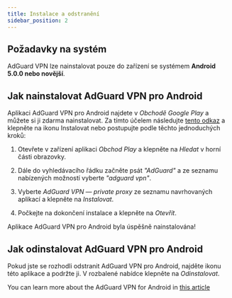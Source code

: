 ```yaml
---
title: Instalace a odstranění
sidebar_position: 2
---
```


## Požadavky na systém

AdGuard VPN lze nainstalovat pouze do zařízení se systémem **Android 5.0.0 nebo novější**.

## Jak nainstalovat AdGuard VPN pro Android

Aplikaci AdGuard VPN pro Android najdete v *Obchodě Google Play* a můžete si ji zdarma nainstalovat. Za tímto účelem následujte [tento odkaz](https://play.google.com/store/apps/details?id=com.adguard.vpn) a klepněte na ikonu Instalovat nebo postupujte podle těchto jednoduchých kroků:

1. Otevřete v zařízení aplikaci *Obchod Play* a klepněte na *Hledat* v horní části obrazovky.

2. Dále do vyhledávacího řádku začněte psát *"AdGuard"* a ze seznamu nabízených možností vyberte *"adguard vpn"*.

3. Vyberte *AdGuard VPN — private proxy* ze seznamu navrhovaných aplikací a klepněte na *Instalovat*.

4. Počkejte na dokončení instalace a klepněte na *Otevřít*.

Aplikace AdGuard VPN pro Android byla úspěšně nainstalována!

## Jak odinstalovat AdGuard VPN pro Android

Pokud jste se rozhodli odstranit AdGuard VPN pro Android, najděte ikonu této aplikace a podržte ji. V rozbalené nabídce klepněte na *Odinstalovat*.

You can learn more about the AdGuard VPN for Android in [this article](overview.md)
